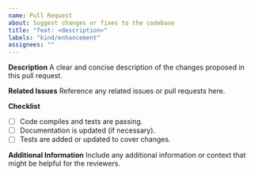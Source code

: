 ```yaml
---
name: Pull Request
about: Suggest changes or fixes to the codebase
title: "feat: <description>"
labels: "kind/enhancement"
assignees: ""
---
```


**Description**
A clear and concise description of the changes proposed in this pull request.

**Related Issues**
Reference any related issues or pull requests here.

**Checklist**

- [ ] Code compiles and tests are passing.
- [ ] Documentation is updated (if necessary).
- [ ] Tests are added or updated to cover changes.

**Additional Information**
Include any additional information or context that might be helpful for the reviewers.
